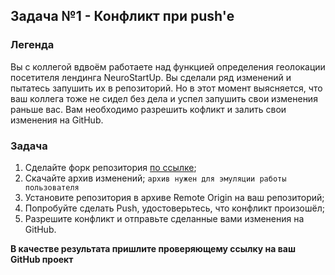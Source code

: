 ## Задача №1 - Конфликт при push'е

### Легенда

Вы с коллегой вдвоём работаете над функцией определения геолокации посетителя лендинга NeuroStartUp. Вы сделали ряд изменений и пытатесь запушить их в репозиторий. Но в этот момент выясняется, что ваш коллега тоже не сидел без дела и успел запушить свои изменения раньше вас. Вам необходимо разрешить кофликт и залить свои изменения на GitHub. 

### Задача

1. Сделайте форк репозитория [по ссылке](https://github.com/netology-code/git-homeworks-neuro-fork);
1. Скачайте архив изменений; `архив нужен для эмуляции работы пользователя`
1. Установите репозитория в архиве Remote Origin на ваш репозиторий;
1. Попробуйте сделать Push, удостоверьтесь, что конфликт произошёл;
1. Разрешите конфликт и отправьте сделанные вами изменения на GitHub.

**В качестве результата пришлите проверяющему ссылку на ваш GitHub проект**
